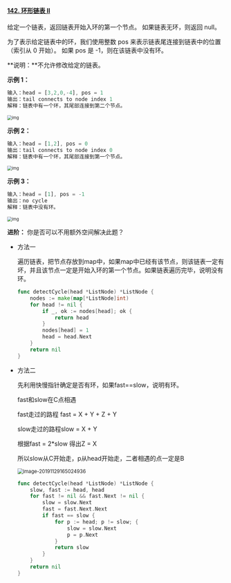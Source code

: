 #### [142. 环形链表 II](https://leetcode-cn.com/problems/linked-list-cycle-ii/)

给定一个链表，返回链表开始入环的第一个节点。 如果链表无环，则返回 null。

为了表示给定链表中的环，我们使用整数 pos 来表示链表尾连接到链表中的位置（索引从 0 开始）。 如果 pos 是 -1，则在该链表中没有环。

**说明：**不允许修改给定的链表。

**示例 1：**

```js
输入：head = [3,2,0,-4], pos = 1
输出：tail connects to node index 1
解释：链表中有一个环，其尾部连接到第二个节点。
```

<img src="https://assets.leetcode-cn.com/aliyun-lc-upload/uploads/2018/12/07/circularlinkedlist.png" alt="img" style="zoom:67%;" />

**示例 2：**

```js
输入：head = [1,2], pos = 0
输出：tail connects to node index 0
解释：链表中有一个环，其尾部连接到第一个节点。
```

<img src="https://assets.leetcode-cn.com/aliyun-lc-upload/uploads/2018/12/07/circularlinkedlist_test2.png" alt="img" style="zoom:67%;" />

**示例 3：**

```js
输入：head = [1], pos = -1
输出：no cycle
解释：链表中没有环。
```

<img src="https://assets.leetcode-cn.com/aliyun-lc-upload/uploads/2018/12/07/circularlinkedlist_test3.png" alt="img" style="zoom:67%;" />

**进阶：**
你是否可以不用额外空间解决此题？

- 方法一

  遍历链表，把节点存放到map中，如果map中已经有该节点，则该链表一定有坏，并且该节点一定是开始入环的第一个节点。如果链表遍历完毕，说明没有环。

  ```go
  func detectCycle(head *ListNode) *ListNode {
      nodes := make(map[*ListNode]int)
      for head != nil {
          if _, ok := nodes[head]; ok {
              return head
          }
          nodes[head] = 1
          head = head.Next
      }
      return nil
  }
  ```

- 方法二

  先利用快慢指针确定是否有环，如果fast==slow，说明有环。

  fast和slow在C点相遇

  fast走过的路程 fast = X + Y + Z + Y

  slow走过的路程slow = X + Y

  根据fast = 2*slow 得出Z = X

  所以slow从C开始走，p从head开始走，二者相遇的点一定是B

  <img src="/Users/hrbc/Library/Application Support/typora-user-images/image-20191129165024936.png" alt="image-20191129165024936" style="zoom:80%;" />

  ```go
  func detectCycle(head *ListNode) *ListNode {
      slow, fast := head, head
      for fast != nil && fast.Next != nil {
          slow = slow.Next
          fast = fast.Next.Next
          if fast == slow {
              for p := head; p != slow; {
                  slow = slow.Next
                  p = p.Next
              }
              return slow
          }
      }
      return nil
  }
  ```